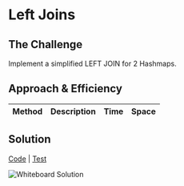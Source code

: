 # Left Joins
## The Challenge
Implement a simplified LEFT JOIN for 2 Hashmaps.

## Approach & Efficiency

Method | Description | Time | Space
--- | --- | ---- | ---


## Solution
[Code](../src/main/java/hashTable/leftJoin) | [Test](../src/test/java/hashTable/leftJoin)

![Whiteboard Solution]()